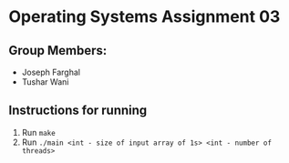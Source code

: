 # Operating Systems Assignment 03

## Group Members:
  - Joseph Farghal
  - Tushar Wani

## Instructions for running
1. Run ```make```
2. Run ```./main <int - size of input array of 1s> <int - number of threads>```
